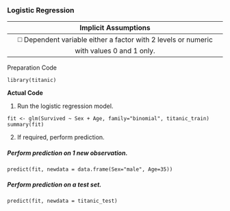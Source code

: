 ### Logistic Regression
| Implicit Assumptions |
| :---: |
| :white_medium_square: Dependent variable either a factor with 2 levels or numeric with values 0 and 1 only. |

Preparation Code
```
library(titanic)
```
**Actual Code**
1. Run the logistic regression model.
```
fit <- glm(Survived ~ Sex + Age, family="binomial", titanic_train)
summary(fit)
```
2. If required, perform prediction.
##### Perform prediction on 1 new observation.
```
predict(fit, newdata = data.frame(Sex="male", Age=35))
```
##### Perform prediction on a test set.
```
predict(fit, newdata = titanic_test)
```
